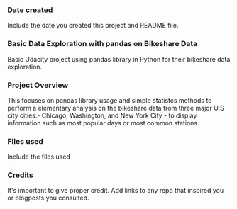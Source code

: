 ### Date created
Include the date you created this project and README file.

### Basic Data Exploration with pandas on Bikeshare Data
Basic Udacity project using pandas library in Python for their bikeshare data exploration.

### Project Overview
This focuses on pandas library usage and simple statistcs methods to perform a elementary analysis on the bikeshare data from three major U.S city cities:- Chicago, Washington, and New York City - to display information such as most popular days or most common stations. 

### Files used
Include the files used

### Credits
It's important to give proper credit. Add links to any repo that inspired you or blogposts you consulted.


